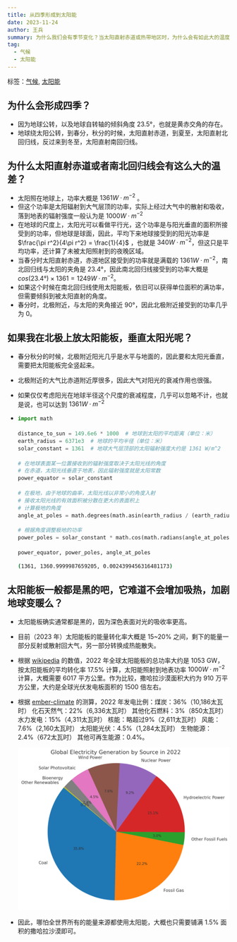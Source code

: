 ```yaml
---
title: 从四季形成到太阳能
date: 2023-11-24
author: 王兵
summary: 为什么我们会有季节变化？当太阳直射赤道或热带地区时，为什么会有如此大的温度差异？如果我在北极放置垂直于阳光的太阳能板会怎样？太阳能板通常不是黑色的吗？这是否会增加热量吸收并加剧全球变暖？
tag:
  - 气候
  - 太阳能
---
```


标签：[气候](../../_tags/气候), [太阳能](../../_tags/太阳能)

## 为什么会形成四季？

+ 因为地球公转，以及地球自转轴的倾斜角度 23.5°，也就是黄赤交角的存在。
+ 地球绕太阳公转，到春分，秋分的时候，太阳直射赤道，到夏至，太阳直射北回归线，反过来到冬至，太阳直射南回归线。

## 为什么太阳直射赤道或者南北回归线会有这么大的温差？

+ 太阳照在地球上，功率大概是 $1361 W·m^{-2}$ 。
+ 但这个功率是太阳辐射到大气层顶的功率，实际上经过大气中的散射和吸收，落到地表的辐射强度一般认为是 $1000 W·m^{-2}$
+ 在地球的尺度上，太阳光可以看做平行光，这个功率是与阳光垂直的面积所接受到的功率，但地球是球面，因此，平均下来地球接受到的阳光功率是 $\frac{\pi r^2}{4\pi r^2} = \frac{1}{4}$ ，也就是  $340 W·m^{-2}$，但这只是平均功率，还计算了未被太阳照射到的夜晚区域。
+ 当春分时太阳直射赤道，赤道地区接受到的功率就是满载的 $1361 W·m^{-2}$，南北回归线与太阳的夹角是 23.4°，因此南北回归线接受到的功率大概是 $cos(23.4°) \times 1361 = 1249 W·m^{-2}$。
+ 如果这个时候在南北回归线使用太阳能板，依旧可以获得单位面积的满功率，但需要倾斜到被太阳直射的角度。
+ 春分时，北极附近，与太阳的夹角接近 90°，因此北极附近接受到的功率几乎为 0。

## 如果我在北极上放太阳能板，垂直太阳光呢？

+ 春分秋分的时候，北极附近阳光几乎是水平与地面的，因此要和太阳光垂直，需要把太阳能板完全竖起来。

+ 北极附近的大气比赤道附近厚很多，因此大气对阳光的衰减作用也很强。

+ 如果仅仅考虑阳光在地球半径这个尺度的衰减程度，几乎可以忽略不计，也就是说，也可以达到 $1361 W·m^{-2}$

+ ```python
  import math
  
  distance_to_sun = 149.6e6 * 1000  # 地球到太阳的平均距离（单位：米）
  earth_radius = 6371e3  # 地球的平均半径（单位：米）
  solar_constant = 1361  # 地球大气层顶部的太阳辐射强度大约是 1361 W/m^2
  
  # 在地球表面某一位置接收到的辐射强度取决于太阳光线的角度
  # 在赤道，太阳光线垂直于地表，因此辐射强度就是太阳常数
  power_equator = solar_constant
  
  # 在极地，由于地球的曲率，太阳光线以非常小的角度入射
  # 接收太阳光线的有效面积被分散在更大的表面积上
  # 计算极地的角度
  angle_at_poles = math.degrees(math.asin(earth_radius / (earth_radius + distance_to_sun)))
  
  # 根据角度调整极地的功率
  power_poles = solar_constant * math.cos(math.radians(angle_at_poles))
  
  power_equator, power_poles, angle_at_poles
  ```

  ```bash
  (1361, 1360.9999987659205, 0.0024399456316481173)
  ```

## 太阳能板一般都是黑的吧，它难道不会增加吸热，加剧地球变暖么？

+ 太阳能板确实通常都是黑的，因为深色表面对光的吸收率更高。

+ 目前（2023 年）太阳能板的能量转化率大概是 15~20% 之间，剩下的能量一部分反射或散射回大气，另一部分转换成热能散失。

+ 根据 [wikipedia](https://en.wikipedia.org/wiki/Solar_power_by_country) 的数值，2022 年全球太阳能板的总功率大约是 1053 GW，按太阳能板的平均转化率 17.5% 计算，太阳能照射到地表功率 $1000 W·m^{-2}$ 计算，大概需要 6017 平方公里。作为比较，撒哈拉沙漠面积大约为 910 万平方公里，大约是全球光伏发电板面积的 1500 倍左右。

+ 根据 [ember-climate]( https://ember-climate.org/insights/research/global-electricity-review-2023/ ) 的测算，2022 年发电比例：煤炭：36%（10,186太瓦时） 化石天然气：22%（6,336太瓦时） 其他化石燃料：3%（850太瓦时） 水力发电：15%（4,311太瓦时） 核能：略超过9%（2,611太瓦时） 风能：7.6%（2,160太瓦时） 太阳能光伏：4.5%（1,284太瓦时） 生物能源：2.4%（672太瓦时） 其他可再生能源：0.4%。

  ![2022能源比例图](/assets/images/2023/20231124.2022EnergyPie.png)

+ 因此，哪怕全世界所有的能量来源都使用太阳能，大概也只需要铺满 1.5% 面积的撒哈拉沙漠即可。
